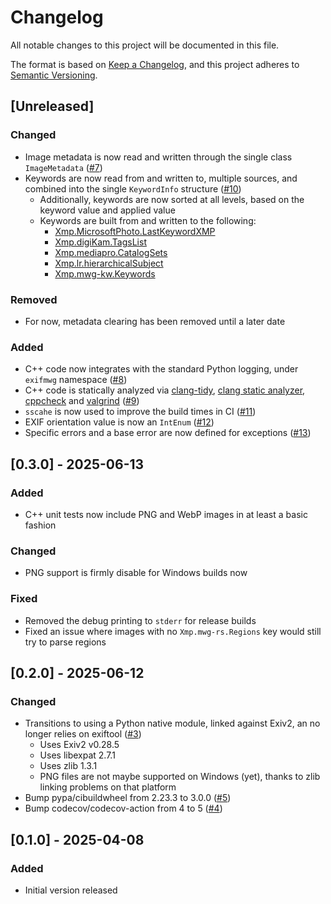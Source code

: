 # Changelog

All notable changes to this project will be documented in this file.

The format is based on [Keep a Changelog](https://keepachangelog.com/en/1.1.0/),
and this project adheres to [Semantic Versioning](https://semver.org/spec/v2.0.0.html).

## [Unreleased]

### Changed

- Image metadata is now read and written through the single class `ImageMetadata` ([#7](https://github.com/stumpylog/exifmwg/pull/7))
- Keywords are now read from and written to, multiple sources, and combined into the single `KeywordInfo` structure ([#10](https://github.com/stumpylog/exifmwg/pull/10))
  - Additionally, keywords are now sorted at all levels, based on the keyword value and applied value
  - Keywords are built from and written to the following:
    - [Xmp.MicrosoftPhoto.LastKeywordXMP](https://exiftool.org/TagNames/Microsoft.html#XMP)
    - [Xmp.digiKam.TagsList](https://exiftool.org/TagNames/XMP.html#digiKam)
    - [Xmp.mediapro.CatalogSets](https://exiftool.org/TagNames/XMP.html#MediaPro)
    - [Xmp.lr.hierarchicalSubject](https://exiftool.org/TagNames/XMP.html#Lightroom)
    - [Xmp.mwg-kw.Keywords](https://exiftool.org/TagNames/MWG.html#Keywords)

### Removed

- For now, metadata clearing has been removed until a later date

### Added

- C++ code now integrates with the standard Python logging, under `exifmwg` namespace ([#8](https://github.com/stumpylog/exifmwg/pull/8))
- C++ code is statically analyzed via [clang-tidy](https://clang.llvm.org/extra/clang-tidy/), [clang static analyzer](https://clang-analyzer.llvm.org/), [cppcheck](https://cppcheck.sourceforge.io/) and [valgrind](https://valgrind.org/) ([#9](https://github.com/stumpylog/exifmwg/pull/9))
- `sscahe` is now used to improve the build times in CI ([#11](https://github.com/stumpylog/exifmwg/pull/11))
- EXIF orientation value is now an `IntEnum` ([#12](https://github.com/stumpylog/exifmwg/pull/12))
- Specific errors and a base error are now defined for exceptions ([#13](https://github.com/stumpylog/exifmwg/pull/13))

## [0.3.0] - 2025-06-13

### Added

- C++ unit tests now include PNG and WebP images in at least a basic fashion

### Changed

- PNG support is firmly disable for Windows builds now

### Fixed

- Removed the debug printing to `stderr` for release builds
- Fixed an issue where images with no `Xmp.mwg-rs.Regions` key would still try to parse regions

## [0.2.0] - 2025-06-12

### Changed

- Transitions to using a Python native module, linked against Exiv2, an no longer relies on exiftool ([#3](https://github.com/stumpylog/exifmwg/pull/3))
  - Uses Exiv2 v0.28.5
  - Uses libexpat 2.7.1
  - Uses zlib 1.3.1
  - PNG files are not maybe supported on Windows (yet), thanks to zlib linking problems on that platform
- Bump pypa/cibuildwheel from 2.23.3 to 3.0.0 ([#5](https://github.com/stumpylog/exifmwg/pull/5))
- Bump codecov/codecov-action from 4 to 5 ([#4](https://github.com/stumpylog/exifmwg/pull/4))

## [0.1.0] - 2025-04-08

### Added

- Initial version released
